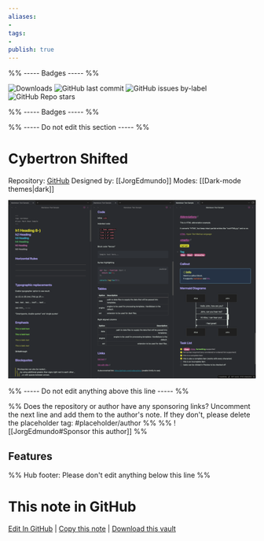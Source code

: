 ```yaml
---
aliases:
- 
tags: 
- 
publish: true
---
```


%% ----- Badges ----- %%

![Downloads](https://img.shields.io/badge/downloads-3443-573E7A?style=for-the-badge&logo=)
![GitHub last commit](https://img.shields.io/github/last-commit/JorgEdmundo/cybertron-shifted?color=573E7A&label=last%20update&logo=github&style=for-the-badge)
![GitHub issues by-label](https://img.shields.io/github/issues/JorgEdmundo/cybertron-shifted/help%20wanted?color=573E7A&logo=github&style=for-the-badge) 
![GitHub Repo stars](https://img.shields.io/github/stars/JorgEdmundo/cybertron-shifted?color=573E7A&logo=github&style=for-the-badge)

%% ----- Badges ----- %%

%% ----- Do not edit this section ----- %%

# Cybertron Shifted

Repository: [GitHub](https://github.com/JorgEdmundo/cybertron-shifted)
Designed by: [[JorgEdmundo]]
Modes: [[Dark-mode themes|dark]]



![screenshot](https://github.com/JorgEdmundo/cybertron-shifted/raw/HEAD/CybertronShifted.png)

%% ----- Do not edit anything above this line ----- %% 

%% Does the repository or author have any sponsoring links? Uncomment the next line and add them to the author's note. If they don't, please delete the placeholder tag: #placeholder/author %%
%% ![[JorgEdmundo#Sponsor this author]] %%


## Features



%% Hub footer: Please don't edit anything below this line %%

# This note in GitHub

<span class="git-footer">[Edit In GitHub](https://github.dev/obsidian-community/obsidian-hub/blob/main/02%20-%20Community%20Expansions/02.05%20All%20Community%20Expansions/Themes/Cybertron%20Shifted.md "git-hub-edit-note") | [Copy this note](https://raw.githubusercontent.com/obsidian-community/obsidian-hub/main/02%20-%20Community%20Expansions/02.05%20All%20Community%20Expansions/Themes/Cybertron%20Shifted.md "git-hub-copy-note") | [Download this vault](https://github.com/obsidian-community/obsidian-hub/archive/refs/heads/main.zip "git-hub-download-vault") </span>

